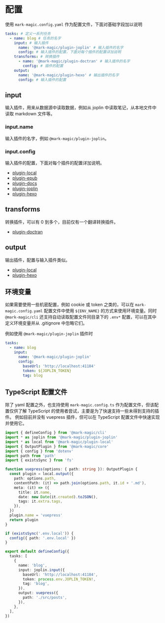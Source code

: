 # 配置

使用 `mark-magic.config.yaml` 作为配置文件，下面对基础字段加以说明

```yaml
tasks: # 定义一系列任务
  - name: blog # 任务的名字
    input: # 输入插件
      name: '@mark-magic/plugin-joplin' # 输入插件的名字
      config: # 输入插件的配置，下面对每个插件的配置详加说明
    transforms: # 转换插件
      - name: '@mark-magic/plugin-doctran' # 输入插件的名字
        config: # 插件的配置
    output:
      name: '@mark-magic/plugin-hexo' # 输出插件的名字
      config: # 输入插件的配置
```

## input

输入插件，用来从数据源中读取数据，例如从 joplin 中读取笔记，从本地文件中读取 markdown 文件等。

### input.name

输入插件的名字，例如 `@mark-magic/plugin-joplin`。

### input.config

输入插件的配置，下面对每个插件的配置详加说明。

- [plugin-local](./plugin/plugin-local.md#input)
- [plugin-epub](./plugin/plugin-epub.md)
- [plugin-docs](./plugin/plugin-docs.md)
- [plugin-joplin](./plugin/plugin-joplin.md)
- [plugin-hexo](./plugin/plugin-hexo.md)

## transforms

转换插件，可以有 0 到多个，目前仅有一个翻译转换插件。

- [plugin-doctran](./plugin/plugin-doctran.md)

## output

输出插件，配置与输入插件类似。

- [plugin-local](./plugin/plugin-local.md#output)
- [plugin-hexo](./plugin/plugin-hexo.md)

## 环境变量

如果需要使用一些机密配置，例如 cookie 或 token 之类的，可以在 `mark-magic.config.yaml` 配置文件中使用 `${ENV_NAME}` 的方式来使用环境变量。同时 `@mark-magic/cli` 还支持自动读取配置文件同目录下的 `.env*` 配置，可以在其中定义环境变量并从 .gitignore 中忽略它们。

例如使用 `@mark-magic/plugin-joplin` 插件时

```yaml
tasks:
  - name: blog
    input:
      name: '@mark-magic/plugin-joplin'
      config:
        baseUrl: 'http://localhost:41184'
        token: ${JOPLIN_TOKEN}
        tag: blog
```

## TypeScript 配置文件

除了 yaml 配置之外，也支持使用 `mark-magic.config.ts` 作为配置文件，但该配置仅供了解 TypeScript 的使用者尝试，主要是为了快速支持一些未得到支持的插件。
例如目前并没有 vuepress 插件，但可以在 TypeScript 配置文件中快速实现并使用它。

```ts
import { defineConfig } from '@mark-magic/cli'
import * as joplin from '@mark-magic/plugin-joplin'
import * as local from '@mark-magic/plugin-local'
import { OutputPlugin } from '@mark-magic/core'
import { config } from 'dotenv'
import path from 'path'
import { existsSync } from 'fs'

function vuepress(options: { path: string }): OutputPlugin {
  const plugin = local.output({
    path: options.path,
    contentPath: (it) => path.join(options.path, it.id + '.md'),
    meta: (it) => ({
      title: it.name,
      date: new Date(it.created).toJSON(),
      tags: it.extra.tags,
    }),
  })
  plugin.name = 'vuepress'
  return plugin
}

if (existsSync('.env.local')) {
  config({ path: '.env.local' })
}

export default defineConfig({
  tasks: [
    {
      name: 'blog',
      input: joplin.input({
        baseUrl: 'http://localhost:41184',
        token: process.env.JOPLIN_TOKEN!,
        tag: 'blog',
      }),
      output: vuepress({
        path: './src/posts',
      }),
    },
  ],
})
```
